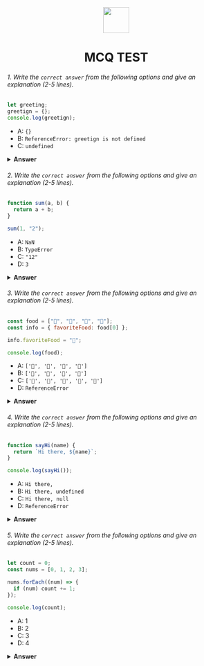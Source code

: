 <div align="center">
  <img height="60" src="https://edurev.gumlet.io/AllImages/original/ApplicationImages/CourseImages/944e5d47-8c55-4a89-91e5-22ab5f2798fc_CI.png">
  <h1>MCQ TEST</h1>
</div>

###### 1. Write the `correct answer` from the following options and give an explanation (2-5 lines).

```javascript
let greeting;
greetign = {};
console.log(greetign);
```

- A: `{}`
- B: `ReferenceError: greetign is not defined`
- C: `undefined`

<details><summary><b>Answer</b></summary>
<p>

#### Answer:B

<i>Answer is B. Because, In the first line 'greeting' has declared. But in the second line, an empty object 'greetign' is initialized. 'greeting' and 'greetign' are different and as the object 'greetign' isn't declared it will throw this error: `ReferenceError: greetign is not defined`</i>

</p>
</details>

###### 2. Write the `correct answer` from the following options and give an explanation (2-5 lines).

```javascript
function sum(a, b) {
  return a + b;
}

sum(1, "2");
```

- A: `NaN`
- B: `TypeError`
- C: `"12"`
- D: `3`

<details><summary><b>Answer</b></summary>
<p>

#### Answer: C

<i>Answer is C. JavaScript performs type coercion and converts the number 1 to a string to perform string concatenation instead of numerical addition. As a result, the function concatenates the two values as strings, resulting in the string "12".</i>

</p>
</details>

###### 3. Write the `correct answer` from the following options and give an explanation (2-5 lines).

```javascript
const food = ["🍕", "🍫", "🥑", "🍔"];
const info = { favoriteFood: food[0] };

info.favoriteFood = "🍝";

console.log(food);
```

- A: `['🍕', '🍫', '🥑', '🍔']`
- B: `['🍝', '🍫', '🥑', '🍔']`
- C: `['🍝', '🍕', '🍫', '🥑', '🍔']`
- D: `ReferenceError`

<details><summary><b>Answer</b></summary>
<p>

#### Answer: A

<i>Answer is A. Changing the value of 'info.favoriteFood' does not affect the original array 'food'. The info object is a separate entity from the 'food' array, and changing the object's property does not modify the array.</i>

</p>
</details>

###### 4. Write the `correct answer` from the following options and give an explanation (2-5 lines).

```javascript
function sayHi(name) {
  return `Hi there, ${name}`;
}

console.log(sayHi());
```

- A: `Hi there,`
- B: `Hi there, undefined`
- C: `Hi there, null`
- D: `ReferenceError`

<details><summary><b>Answer</b></summary>
<p>

#### Answer: B

<i>Answer is B. In the provided code, the sayHi function expects a name parameter. When you call the function without passing any arguments, the name parameter inside the function will be undefined. However, the template string in the return statement is trying to concatenate the name parameter, which is undefined. In JavaScript, when you concatenate a string with undefined, the output will be a string containing the word "undefined".</i>

</p>
</details>

###### 5. Write the `correct answer` from the following options and give an explanation (2-5 lines).

```javascript
let count = 0;
const nums = [0, 1, 2, 3];

nums.forEach((num) => {
  if (num) count += 1;
});

console.log(count);
```

- A: 1
- B: 2
- C: 3
- D: 4

<details><summary><b>Answer</b></summary>
<p>

#### Answer: C

<i>Answer is C. In JavaScript, when we use a number in a condition, 0 is considered falsy, and any other non-zero number is considered truthy. So, the condition if (num) evaluates to true for all elements in the 'nums' array except 0. For num = 0, the condition evaluates to false, and nothing happens. For the other elements (1, 2, and 3), the condition evaluates to true, and count is incremented by 1 for each of these elements. Thus, the code will give 3. </i>

</p>
</details>
